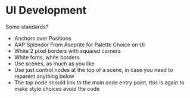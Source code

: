 # UI Development

Some standards?

* Anchors over Positions
* AAP Splendor From Aseprite for Palette Choice on UI
* White 2 pixel borders with squared corners
* White fonts, white borders
* Use scenes, as much as you like
* Use just control nodes at the top of a scene, in case you need to reparent anything below
* The top node should link to the main code entry point, this is again to make style choices avoid the code
